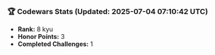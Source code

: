 ### 🏆 Codewars Stats (Updated: 2025-07-04 07:10:42 UTC)

- **Rank:** 8 kyu
- **Honor Points:** 3
- **Completed Challenges:** 1
